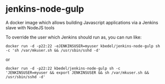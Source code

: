 # jenkins-node-gulp

A docker image which allows building Javascript applications via a Jenkins slave with NodeJS tools

To override the user which Jenkins should run as, you can run like:

`docker run -d -p22:22 -eJENKINSUSER=myuser kbedel/jenkins-node-gulp sh -c 'sh /var/mkuser.sh && /usr/sbin/sshd -d'`

or

`docker run -d -p22:22 kbedel/jenkins-node-gulp sh -c 'JENKINSUSER=myuser && export JENKINSUSER && sh /var/mkuser.sh && /usr/sbin/sshd -d'`